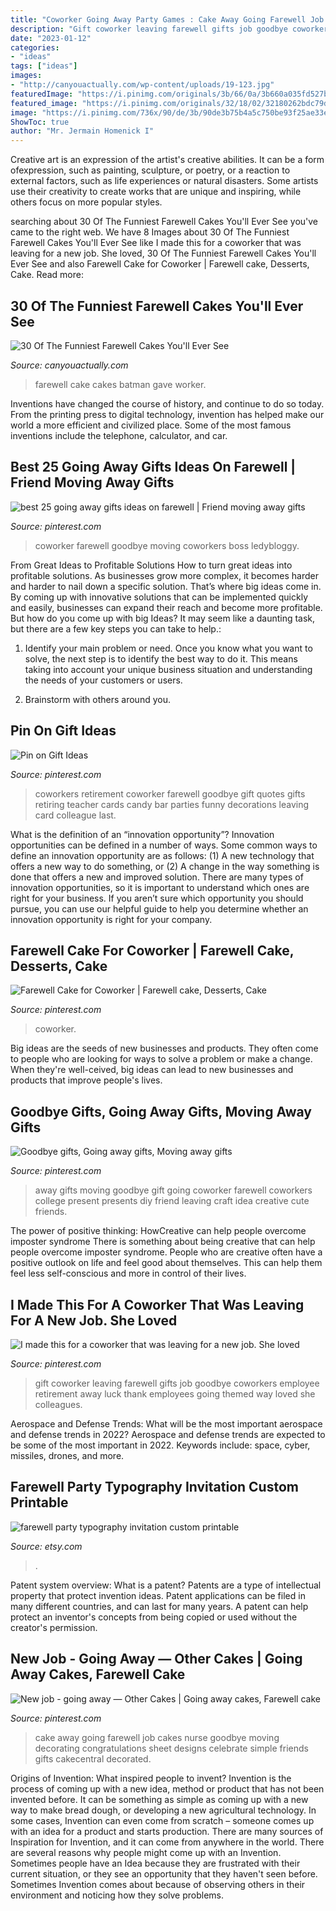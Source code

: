 ```yaml
---
title: "Coworker Going Away Party Games : Cake Away Going Farewell Job Cakes Nurse Goodbye Moving Decorating Congratulations Sheet Designs Celebrate Simple Friends Gifts Cakecentral Decorated"
description: "Gift coworker leaving farewell gifts job goodbye coworkers employee retirement away luck thank employees going themed way loved she colleagues"
date: "2023-01-12"
categories:
- "ideas"
tags: ["ideas"]
images:
- "http://canyouactually.com/wp-content/uploads/19-123.jpg"
featuredImage: "https://i.pinimg.com/originals/3b/66/0a/3b660a035fd527bda0e64afbebb401c2.jpg"
featured_image: "https://i.pinimg.com/originals/32/18/02/32180262bdc79d818c0ebcf8646d055a.jpg"
image: "https://i.pinimg.com/736x/90/de/3b/90de3b75b4a5c750be93f25ae33e4750.jpg"
ShowToc: true
author: "Mr. Jermain Homenick I"
---
```



Creative art is an expression of the artist's creative abilities. It can be a form ofexpression, such as painting, sculpture, or poetry, or a reaction to external factors, such as life experiences or natural disasters. Some artists use their creativity to create works that are unique and inspiring, while others focus on more popular styles.

	

		
searching about 30 Of The Funniest Farewell Cakes You&#039;ll Ever See you've came to the right web. We have 8 Images about 30 Of The Funniest Farewell Cakes You&#039;ll Ever See like I made this for a coworker that was leaving for a new job. She loved, 30 Of The Funniest Farewell Cakes You&#039;ll Ever See and also Farewell Cake for Coworker | Farewell cake, Desserts, Cake. Read more:
		
    
## 30 Of The Funniest Farewell Cakes You&#039;ll Ever See

<img loading=lazy src="http://canyouactually.com/wp-content/uploads/19-123.jpg" onerror="this.onerror=null;this.src='https://tse4.mm.bing.net/th?id=OIP._oz6iuZFDCjJLN3Fsj4mVAHaFL&amp;pid=15.1';" alt="30 Of The Funniest Farewell Cakes You&#039;ll Ever See">

_Source: canyouactually.com_

>farewell cake cakes batman gave worker. 

	

Inventions have changed the course of history, and continue to do so today. From the printing press to digital technology, invention has helped make our world a more efficient and civilized place. Some of the most famous inventions include the telephone, calculator, and car.

    
## Best 25 Going Away Gifts Ideas On Farewell | Friend Moving Away Gifts

<img loading=lazy src="https://i.pinimg.com/736x/90/de/3b/90de3b75b4a5c750be93f25ae33e4750.jpg" onerror="this.onerror=null;this.src='https://tse3.mm.bing.net/th?id=OIP.5QKESQsflr7piRsMj6CkXgHaJ3&amp;pid=15.1';" alt="best 25 going away gifts ideas on farewell | Friend moving away gifts">

_Source: pinterest.com_

>coworker farewell goodbye moving coworkers boss ledybloggy. 

	

From Great Ideas to Profitable Solutions
How to turn great ideas into profitable solutions. As businesses grow more complex, it becomes harder and harder to nail down a specific solution. That’s where big ideas come in. By coming up with innovative solutions that can be implemented quickly and easily, businesses can expand their reach and become more profitable.
But how do you come up with big Ideas? It may seem like a daunting task, but there are a few key steps you can take to help.:

1) Identify your main problem or need. Once you know what you want to solve, the next step is to identify the best way to do it. This means taking into account your unique business situation and understanding the needs of your customers or users.

2) Brainstorm with others around you.

    
## Pin On Gift Ideas

<img loading=lazy src="https://i.pinimg.com/originals/32/18/02/32180262bdc79d818c0ebcf8646d055a.jpg" onerror="this.onerror=null;this.src='https://tse1.mm.bing.net/th?id=OIP.1NruKMIi2NNstViJ8-cHvQHaNK&amp;pid=15.1';" alt="Pin on Gift Ideas">

_Source: pinterest.com_

>coworkers retirement coworker farewell goodbye gift quotes gifts retiring teacher cards candy bar parties funny decorations leaving card colleague last. 

	

What is the definition of an “innovation opportunity”?
Innovation opportunities can be defined in a number of ways. Some common ways to define an innovation opportunity are as follows: (1) A new technology that offers a new way to do something, or (2) A change in the way something is done that offers a new and improved solution. 
There are many types of innovation opportunities, so it is important to understand which ones are right for your business. If you aren’t sure which opportunity you should pursue, you can use our helpful guide to help you determine whether an innovation opportunity is right for your company.

    
## Farewell Cake For Coworker | Farewell Cake, Desserts, Cake

<img loading=lazy src="https://i.pinimg.com/originals/1a/b9/f8/1ab9f81b8d3ea0e991350df8a0421330.jpg" onerror="this.onerror=null;this.src='https://tse3.mm.bing.net/th?id=OIP.eMyuXrQwGd5nTz-aeO7l6AHaJ8&amp;pid=15.1';" alt="Farewell Cake for Coworker | Farewell cake, Desserts, Cake">

_Source: pinterest.com_

>coworker. 

	

Big ideas are the seeds of new businesses and products. They often come to people who are looking for ways to solve a problem or make a change. When they're well-ceived, big ideas can lead to new businesses and products that improve people's lives.

    
## Goodbye Gifts, Going Away Gifts, Moving Away Gifts

<img loading=lazy src="https://i.pinimg.com/originals/3b/66/0a/3b660a035fd527bda0e64afbebb401c2.jpg" onerror="this.onerror=null;this.src='https://tse3.mm.bing.net/th?id=OIP.o-bxmkypRYIVx3sSZLDJlwHaJ4&amp;pid=15.1';" alt="Goodbye gifts, Going away gifts, Moving away gifts">

_Source: pinterest.com_

>away gifts moving goodbye gift going coworker farewell coworkers college present presents diy friend leaving craft idea creative cute friends. 

	

The power of positive thinking: HowCreative can help people overcome imposter syndrome
There is something about being creative that can help people overcome imposter syndrome. People who are creative often have a positive outlook on life and feel good about themselves. This can help them feel less self-conscious and more in control of their lives.

    
## I Made This For A Coworker That Was Leaving For A New Job. She Loved

<img loading=lazy src="https://i.pinimg.com/736x/fa/85/95/fa8595a2235a32d4bb8f2692247711da.jpg" onerror="this.onerror=null;this.src='https://tse2.mm.bing.net/th?id=OIP.YYqXFJJVP3PY6JRTUkI2dAHaNK&amp;pid=15.1';" alt="I made this for a coworker that was leaving for a new job. She loved">

_Source: pinterest.com_

>gift coworker leaving farewell gifts job goodbye coworkers employee retirement away luck thank employees going themed way loved she colleagues. 

	

Aerospace and Defense Trends: What will be the most important aerospace and defense trends in 2022?
Aerospace and defense trends are expected to be some of the most important in 2022. Keywords include: space, cyber, missiles, drones, and more.

    
## Farewell Party Typography Invitation Custom Printable

<img loading=lazy src="https://img1.etsystatic.com/013/0/6381568/il_570xN.463126969_rbcc.jpg" onerror="this.onerror=null;this.src='https://tse3.mm.bing.net/th?id=OIP.3H2oKyyzlCa1u_Uwihqt4gHaKX&amp;pid=15.1';" alt="farewell party typography invitation custom printable">

_Source: etsy.com_

>. 

	

Patent system overview: What is a patent?
Patents are a type of intellectual property that protect invention ideas. Patent applications can be filed in many different countries, and can last for many years. A patent can help protect an inventor's concepts from being copied or used without the creator's permission.

    
## New Job - Going Away — Other Cakes | Going Away Cakes, Farewell Cake

<img loading=lazy src="https://i.pinimg.com/736x/a9/c5/9f/a9c59fb3e38d69744c52f727c8824a31--going-away-cakes-going-away-cake-ideas-friends.jpg" onerror="this.onerror=null;this.src='https://tse4.mm.bing.net/th?id=OIP.7gcV42RTVtKaO9bwKkw2nwHaFj&amp;pid=15.1';" alt="New job - going away — Other Cakes | Going away cakes, Farewell cake">

_Source: pinterest.com_

>cake away going farewell job cakes nurse goodbye moving decorating congratulations sheet designs celebrate simple friends gifts cakecentral decorated. 

	

Origins of Invention: What inspired people to invent?
Invention is the process of coming up with a new idea, method or product that has not been invented before. It can be something as simple as coming up with a new way to make bread dough, or developing a new agricultural technology. In some cases, Invention can even come from scratch – someone comes up with an idea for a product and starts production. There are many sources of Inspiration for Invention, and it can come from anywhere in the world.
There are several reasons why people might come up with an Invention. Sometimes people have an Idea because they are frustrated with their current situation, or they see an opportunity that they haven't seen before. Sometimes Invention comes about because of observing others in their environment and noticing how they solve problems.


